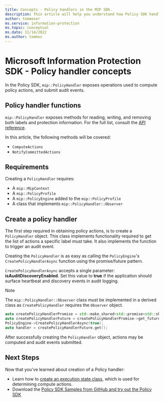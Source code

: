 ```yaml
---
title: Concepts - Policy handlers in the MIP SDK.
description: This article will help you understand how Policy SDK handlers are created and used for calling operations.
author: tommoser
ms.service: information-protection
ms.topic: conceptual
ms.date: 11/14/2022
ms.author: tommos
---
```

# Microsoft Information Protection SDK - Policy handler concepts

In the Policy SDK, `mip::PolicyHandler` exposes operations used to compute policy actions, and submit audit events.

## Policy handler functions

`mip::PolicyHandler` exposes methods for reading, writing, and removing both labels and protection information. For the full list, consult the [API reference](https://microsoftdocs.github.io/mip-sdk-docs/cpp/classPolicyHandler.html).

In this article, the following methods will be covered:

- `ComputeActions`
- `NotifyCommittedActions`

## Requirements

Creating a `PolicyHandler` requires:

- A `mip::MipContext`
- A `mip::PolicyProfile`
- A `mip::PolicyEngine` added to the `mip::PolicyProfile`
- A class that implements `mip::PolicyHandler::Observer`

## Create a policy handler

The first step required in obtaining policy actions, is to create a `PolicyHandler` object. This class implements functionality required to get the list of actions a specific label must take. It also implements the function to trigger an audit event.

Creating the `PolicyHandler` is as easy as calling the `PolicyEngine`'s `CreatePolicyHandlerAsync` function using the promise/future pattern.

`CreatePolicyHandlerAsync` accepts a single parameter: **isAuditDiscoveryEnabled**. Set this value to **true** if the application should surface heartbeat and discovery events in audit logging.

> [!NOTE]
> The `mip::PolicyHandler::Observer` class must be implemented in a derived class as `CreatePolicyHandler` requires the `Observer` object. 

```cpp
auto createPolicyHandlerPromise = std::make_shared<std::promise<std::shared_ptr<mip::PolicyHandler>>>();
auto createPolicyHandlerFuture = createPolicyHandlerPromise->get_future();
PolicyEngine->CreatePolicyHandlerAsync(true);
auto handler = createPolicyHandlerFuture.get();
```

After successfully creating the `PolicyHandler` object, actions may be computed and audit events submitted.

## Next Steps

Now that you've learned about creation of a Policy handler:

- Learn how to [create an execution state class](concept-handler-policy-executionstate-cpp.md), which is used for determining compute actions.
- Download the [Policy SDK Samples from GitHub and try out the Policy SDK](https://azure.microsoft.com/resources/samples/?sort=0&term=mipsdk+policyapi)

